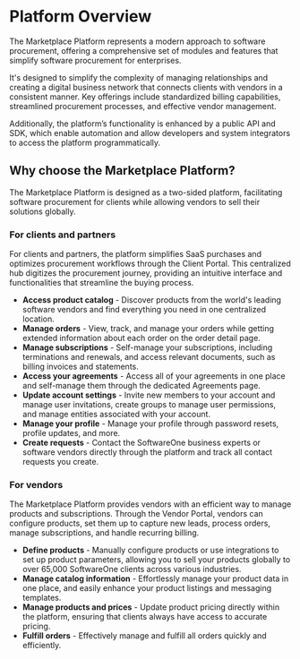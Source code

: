 # Platform Overview

The Marketplace Platform represents a modern approach to software procurement, offering a comprehensive set of modules and features that simplify software procurement for enterprises.

It's designed to simplify the complexity of managing relationships and creating a digital business network that connects clients with vendors in a consistent manner. Key offerings include standardized billing capabilities, streamlined procurement processes, and effective vendor management.

Additionally, the platform’s functionality is enhanced by a public API and SDK, which enable automation and allow developers and system integrators to access the platform programmatically.&#x20;

## Why choose the Marketplace Platform? <a href="#features" id="features"></a>

The Marketplace Platform is designed as a two-sided platform, facilitating software procurement for clients while allowing vendors to sell their solutions globally.&#x20;

### For clients and partners

For clients and partners, the platform simplifies SaaS purchases and optimizes procurement workflows through the Client Portal. This centralized hub digitizes the procurement journey, providing an intuitive interface and functionalities that streamline the buying process.

* **Access product catalog** - Discover products from the world's leading software vendors and find everything you need in one centralized location.
* **Manage orders** - View, track, and manage your orders while getting extended information about each order on the order detail page.
* **Manage subscriptions** - Self-manage your subscriptions, including terminations and renewals, and access relevant documents, such as billing invoices and statements.
* **Access your agreements** - Access all of your agreements in one place and self-manage them through the dedicated Agreements page.
* **Update account settings** - Invite new members to your account and manage user invitations, create groups to manage user permissions, and manage entities associated with your account.
* **Manage your profile** - Manage your profile through password resets, profile updates, and more.
* **Create requests** - Contact the SoftwareOne business experts or software vendors directly through the platform and track all contact requests you create.

### For vendors

The Marketplace Platform provides vendors with an efficient way to manage products and subscriptions. Through the Vendor Portal, vendors can configure products, set them up to capture new leads, process orders, manage subscriptions, and handle recurring billing.&#x20;

* **Define products** - Manually configure products or use integrations to set up product parameters, allowing you to sell your products globally to over 65,000 SoftwareOne clients across various industries.
* **Manage catalog information** - Effortlessly manage your product data in one place, and easily enhance your product listings and messaging templates.
* **Manage products and prices** - Update product pricing directly within the platform, ensuring that clients always have access to accurate pricing.
* **Fulfill orders** - Effectively manage and fulfill all orders quickly and efficiently.
